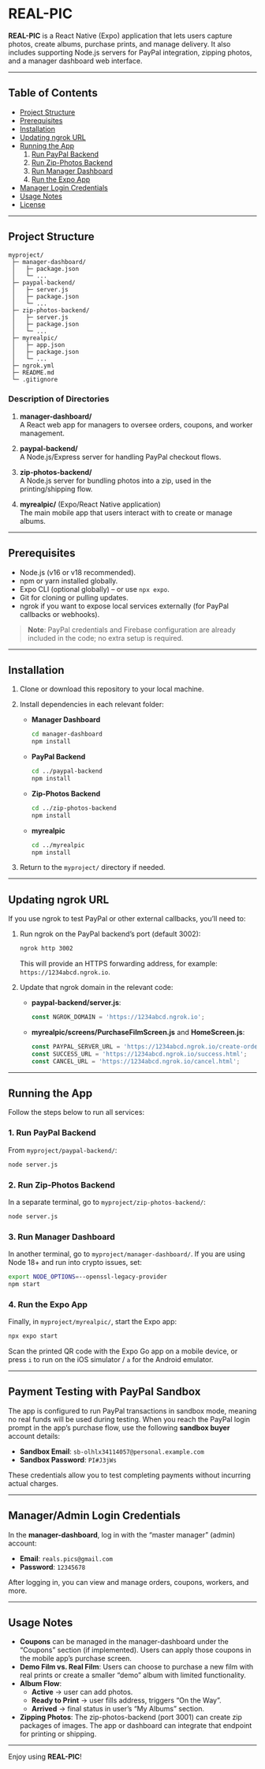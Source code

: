 
# REAL-PIC

**REAL-PIC** is a React Native (Expo) application that lets users capture photos, create albums, purchase prints, and manage delivery. It also includes supporting Node.js servers for PayPal integration, zipping photos, and a manager dashboard web interface.

---

## Table of Contents

- [Project Structure](#project-structure)
- [Prerequisites](#prerequisites)
- [Installation](#installation)
- [Updating ngrok URL](#updating-ngrok-url)
- [Running the App](#running-the-app)
  1. [Run PayPal Backend](#1-run-paypal-backend)
  2. [Run Zip-Photos Backend](#2-run-zip-photos-backend)
  3. [Run Manager Dashboard](#3-run-manager-dashboard)
  4. [Run the Expo App](#4-run-the-expo-app)
- [Manager Login Credentials](#manager-login-credentials)
- [Usage Notes](#usage-notes)
- [License](#license)

---

## Project Structure

```plaintext
myproject/
 ├─ manager-dashboard/
 │   ├─ package.json
 │   └─ ...
 ├─ paypal-backend/
 │   ├─ server.js
 │   ├─ package.json
 │   └─ ...
 ├─ zip-photos-backend/
 │   ├─ server.js
 │   ├─ package.json
 │   └─ ...
 ├─ myrealpic/
 │   ├─ app.json
 │   ├─ package.json
 │   └─ ...
 ├─ ngrok.yml
 ├─ README.md
 └─ .gitignore
```

### Description of Directories

1. **manager-dashboard/**  
   A React web app for managers to oversee orders, coupons, and worker management.

2. **paypal-backend/**  
   A Node.js/Express server for handling PayPal checkout flows.

3. **zip-photos-backend/**  
   A Node.js server for bundling photos into a zip, used in the printing/shipping flow.

4. **myrealpic/** (Expo/React Native application)  
   The main mobile app that users interact with to create or manage albums.

---

## Prerequisites

- Node.js (v16 or v18 recommended).
- npm or yarn installed globally.
- Expo CLI (optional globally) – or use `npx expo`.
- Git for cloning or pulling updates.
- ngrok if you want to expose local services externally (for PayPal callbacks or webhooks).

> **Note**: PayPal credentials and Firebase configuration are already included in the code; no extra setup is required.

---

## Installation

1. Clone or download this repository to your local machine.
2. Install dependencies in each relevant folder:

   - **Manager Dashboard**
     ```bash
     cd manager-dashboard
     npm install
     ```

   - **PayPal Backend**
     ```bash
     cd ../paypal-backend
     npm install
     ```

   - **Zip-Photos Backend**
     ```bash
     cd ../zip-photos-backend
     npm install
     ```

   - **myrealpic**
     ```bash
     cd ../myrealpic
     npm install
     ```

3. Return to the `myproject/` directory if needed.

---

## Updating ngrok URL

If you use ngrok to test PayPal or other external callbacks, you’ll need to:

1. Run ngrok on the PayPal backend’s port (default 3002):

   ```bash
   ngrok http 3002
   ```

   This will provide an HTTPS forwarding address, for example: `https://1234abcd.ngrok.io`.

2. Update that ngrok domain in the relevant code:

   - **paypal-backend/server.js**:
     ```javascript
     const NGROK_DOMAIN = 'https://1234abcd.ngrok.io';
     ```

   - **myrealpic/screens/PurchaseFilmScreen.js** and **HomeScreen.js**:
     ```javascript
     const PAYPAL_SERVER_URL = 'https://1234abcd.ngrok.io/create-order';
     const SUCCESS_URL = 'https://1234abcd.ngrok.io/success.html';
     const CANCEL_URL = 'https://1234abcd.ngrok.io/cancel.html';
     ```

---

## Running the App

Follow the steps below to run all services:

### 1. Run PayPal Backend

From `myproject/paypal-backend/`:

```bash
node server.js
```

### 2. Run Zip-Photos Backend

In a separate terminal, go to `myproject/zip-photos-backend/`:

```bash
node server.js
```

### 3. Run Manager Dashboard

In another terminal, go to `myproject/manager-dashboard/`. If you are using Node 18+ and run into crypto issues, set:

```bash
export NODE_OPTIONS=--openssl-legacy-provider
npm start
```

### 4. Run the Expo App

Finally, in `myproject/myrealpic/`, start the Expo app:

```bash
npx expo start
```

Scan the printed QR code with the Expo Go app on a mobile device, or press `i` to run on the iOS simulator / `a` for the Android emulator.

---

## Payment Testing with PayPal Sandbox

The app is configured to run PayPal transactions in sandbox mode, meaning no real funds will be used during testing. When you reach the PayPal login prompt in the app’s purchase flow, use the following **sandbox buyer** account details:

- **Sandbox Email**: `sb-olhlx34114057@personal.example.com`
- **Sandbox Password**: `PI#J3jWs`

These credentials allow you to test completing payments without incurring actual charges.

---

## Manager/Admin Login Credentials

In the **manager-dashboard**, log in with the “master manager” (admin) account:

- **Email**: `reals.pics@gmail.com`
- **Password**: `12345678`

After logging in, you can view and manage orders, coupons, workers, and more.

---

## Usage Notes

- **Coupons** can be managed in the manager-dashboard under the “Coupons” section (if implemented). Users can apply those coupons in the mobile app’s purchase screen.
- **Demo Film vs. Real Film**: Users can choose to purchase a new film with real prints or create a smaller “demo” album with limited functionality.
- **Album Flow**:
  - **Active** → user can add photos.
  - **Ready to Print** → user fills address, triggers “On the Way”.
  - **Arrived** → final status in user’s “My Albums” section.
- **Zipping Photos**: The zip-photos-backend (port 3001) can create zip packages of images. The app or dashboard can integrate that endpoint for printing or shipping.

---

Enjoy using **REAL-PIC**!
